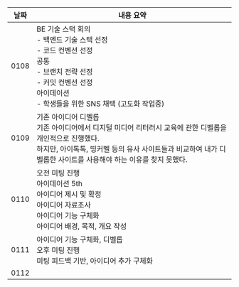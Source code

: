 
| 날짜   | 내용 요약 |
|------|-------|
| 0108 |  BE 기술 스택 회의 <br> - 백엔드 기술 스택 선정<br> - 코드 컨벤션 선정<br>   공통<br> - 브랜치 전략 선정<br> - 커밋 컨벤션 선정<br>   아이데이션<br>- 학생들을 위한 SNS 채택 (고도화 작업중)|
| 0109 | 기존 아이디어 디벨롭<br>기존 아이디어에서 디지털 미디어 리터러시 교육에 관한 디벨롭을 개인적으로 진행했다.<br>하지만, 아이톡톡, 띵커벨 등의 유사 사이트들과 비교하여 내가 디벨롭한 사이트를 사용해야 하는 이유를 찾지 못했다.|
| 0110 | 오전 미팅 진행<br>아이데이션 5th<br>아이디어 제시 및 확정<br>아이디어 자료조사<br>아이디어 기능 구체화<br>아이디어 배경, 목적, 개요 작성|
| 0111 |아이디어 기능 구체화, 디벨롭<br>오후 미팅 진행<br>미팅 피드백 기반, 아이디어 추가 구체화       |
| 0112 |       |
